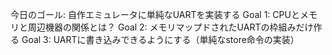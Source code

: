 今日のゴール: 自作エミュレータに単純なUARTを実装する
Goal 1: CPUとメモリと周辺機器の関係とは？
Goal 2: メモリマップドされたUARTの枠組みだけ作る
Goal 3: UARTに書き込みできるようにする（単純なstore命令の実装）
